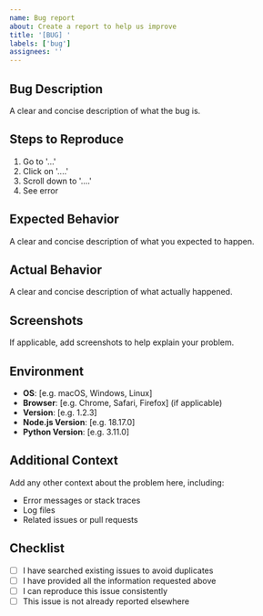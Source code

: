 ```yaml
---
name: Bug report
about: Create a report to help us improve
title: '[BUG] '
labels: ['bug']
assignees: ''
---
```


## Bug Description
A clear and concise description of what the bug is.

## Steps to Reproduce
1. Go to '...'
2. Click on '....'
3. Scroll down to '....'
4. See error

## Expected Behavior
A clear and concise description of what you expected to happen.

## Actual Behavior
A clear and concise description of what actually happened.

## Screenshots
If applicable, add screenshots to help explain your problem.

## Environment
- **OS**: [e.g. macOS, Windows, Linux]
- **Browser**: [e.g. Chrome, Safari, Firefox] (if applicable)
- **Version**: [e.g. 1.2.3]
- **Node.js Version**: [e.g. 18.17.0]
- **Python Version**: [e.g. 3.11.0]

## Additional Context
Add any other context about the problem here, including:
- Error messages or stack traces
- Log files
- Related issues or pull requests

## Checklist
- [ ] I have searched existing issues to avoid duplicates
- [ ] I have provided all the information requested above
- [ ] I can reproduce this issue consistently
- [ ] This issue is not already reported elsewhere 